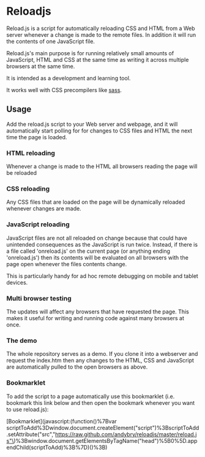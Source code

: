 # Reloadjs

Reload.js is a script for automatically reloading CSS and HTML from a Web server whenever a change is made to the remote files. In addition it will run the contents of one JavaScript file.

Reload.js's main purpose is for running relatively small amounts of JavaScript, HTML and CSS at the same time as writing it across multiple browsers at the same time.

It is intended as a development and learning tool.

It works well with CSS precompilers like [sass](http://sass-lang.com/).


## Usage

Add the reload.js script to your Web server and webpage, and it will automatically start polling for for changes to CSS files and HTML the next time the page is loaded.

### HTML reloading

Whenever a change is made to the HTML all browsers reading the page will be reloaded

### CSS reloading

Any CSS files that are loaded on the page will be dynamically reloaded whenever changes are made.

### JavaScript reloading

JavaScript files are not all reloaded on change because that could have unintended consequences as the JavaScript is run twice. Instead, if there is a file called 'onreload.js' on the current page (or anything ending 'onreload.js') then its contents will be evaluated on all browsers with the page open whenever the files contents change.

This is particularly handy for ad hoc remote debugging on mobile and tablet devices.

### Multi browser testing

The updates will affect any browsers that have requested the page. This makes it useful for writing and running code against many browsers at once.

### The demo

The whole repository serves as a demo. If you clone it into a webserver and request the index.htm then any changes to the HTML, CSS and JavaScript are automatically pulled to the open browsers as above.

### Bookmarklet

To add the script to a page automatically use this bookmarklet (i.e. bookmark this link below and then open the bookmark whenever you want to use reload.js):

[Bookmarklet](javascript:(function(\)%7Bvar scriptToAdd%3Dwindow.document.createElement("script"\)%3BscriptToAdd.setAttribute("src","https://raw.github.com/andybry/reloadjs/master/reload.js"\)%3Bwindow.document.getElementsByTagName("head"\)%5B0%5D.appendChild(scriptToAdd\)%3B%7D\)(\)%3B)
